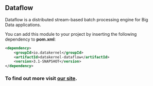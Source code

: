 ## Dataflow

Dataflow is a distributed stream-based batch processing engine for Big Data applications. 

You can add this module to your project by inserting the following dependency to **pom.xml**:
```xml
<dependency>
    <groupId>io.datakernel</groupId>
    <artifactId>datakernel-dataflow</artifactId>
    <version>3.1-SNAPSHOT</version>
</dependency>
```

### To find out more visit [our site](https://datakernel.io/docs/cloud/dataflow.html).
